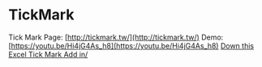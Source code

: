 # TickMark
Tick Mark
Page: [http://tickmark.tw/](http://tickmark.tw/)
Demo: [https://youtu.be/Hi4jG4As_h8](https://youtu.be/Hi4jG4As_h8)
[Down this Excel Tick Mark Add in/](https://github.com/marshuang-com/TickMark/releases/download/1.0.0/Tick.Mark.msi)
